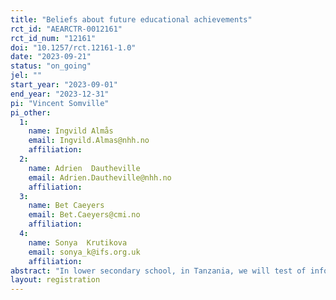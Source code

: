 ```yaml
---
title: "Beliefs about future educational achievements"
rct_id: "AEARCTR-0012161"
rct_id_num: "12161"
doi: "10.1257/rct.12161-1.0"
date: "2023-09-21"
status: "on_going"
jel: ""
start_year: "2023-09-01"
end_year: "2023-12-31"
pi: "Vincent Somville"
pi_other:
  1:
    name: Ingvild Almås
    email: Ingvild.Almas@nhh.no
    affiliation: 
  2:
    name: Adrien  Dautheville
    email: Adrien.Dautheville@nhh.no
    affiliation: 
  3:
    name: Bet Caeyers
    email: Bet.Caeyers@cmi.no
    affiliation: 
  4:
    name: Sonya  Krutikova
    email: sonya_k@ifs.org.uk
    affiliation: 
abstract: "In lower secondary school, in Tanzania, we will test of information about student’s performance at the national exam (CSEE) affects the perceived likelihood of success at that exam."
layout: registration
---
```


